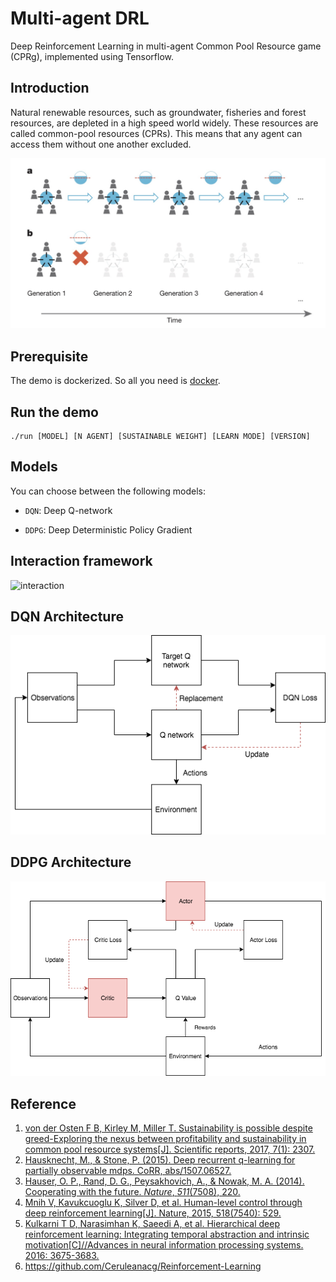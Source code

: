 # Multi-agent DRL
Deep Reinforcement Learning in multi-agent Common Pool Resource game (CPRg), implemented using Tensorflow.

## Introduction

Natural renewable resources, such as groundwater, fisheries and forest resources, are depleted in a high speed world widely. These resources are called common-pool resources (CPRs). This means that any agent can access them without one another excluded.

![](CRPg.jpg)

## Prerequisite

The demo is dockerized. So all you need is [docker](https://www.docker.com/).

## Run the demo
```
./run [MODEL] [N AGENT] [SUSTAINABLE WEIGHT] [LEARN MODE] [VERSION]
```

## Models
You can choose between the following models:

- `DQN`:  Deep Q-network

- `DDPG`: Deep Deterministic Policy Gradient

## Interaction  framework

![interaction](Multi-agent-interaction.png)

## DQN Architecture

![dqn_nn](MultiDQN-models.png)

## DDPG Architecture
![ddpg_nn](MultiDDPG-models.png)

## Reference

1. [von der Osten F B, Kirley M, Miller T. Sustainability is possible despite greed-Exploring the nexus between profitability and sustainability in common pool resource systems[J]. Scientific reports, 2017, 7(1): 2307.](https://www.nature.com/articles/s41598-017-02151-y)
2. [Hausknecht, M., & Stone, P. (2015). Deep recurrent q-learning for partially observable mdps. CoRR, abs/1507.06527.](http://www.aaai.org/ocs/index.php/FSS/FSS15/paper/download/11673/11503)
3. [Hauser, O. P., Rand, D. G., Peysakhovich, A., & Nowak, M. A. (2014). Cooperating with the future. *Nature*, *511*(7508), 220.](https://www.researchgate.net/profile/David_Rand2/publication/263815931_Cooperating_with_the_future/links/553f5e900cf24c6a05d208d1.pdf)
4. [Mnih V, Kavukcuoglu K, Silver D, et al. Human-level control through deep reinforcement learning[J]. Nature, 2015, 518(7540): 529.](http://www.davidqiu.com:8888/research/nature14236.pdf)
5. [Kulkarni T D, Narasimhan K, Saeedi A, et al. Hierarchical deep reinforcement learning: Integrating temporal abstraction and intrinsic motivation[C]//Advances in neural information processing systems. 2016: 3675-3683.](http://papers.nips.cc/paper/6233-hierarchical-deep-reinforcement-learning-integrating-temporal-abstraction-and-intrinsic-motivation.pdf)
6. https://github.com/Ceruleanacg/Reinforcement-Learning
